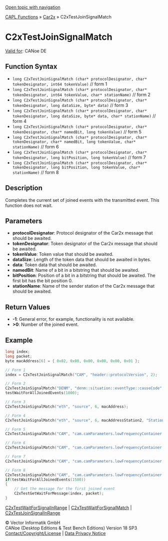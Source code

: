 [Open topic with navigation](../../../../../CANoeDEFamily.htm#Topics/CAPLFunctions/Car2x/Functions/CAPLfunctionC2xTestJoinSignalMatch.md)

[CAPL Functions](../../CAPLfunctions.md) » [Car2x](../CAPLfunctionsCar2xOverview.md) » C2xTestJoinSignalMatch

# C2xTestJoinSignalMatch

[Valid for](../../../Shared/FeatureAvailability.md): CANoe DE

## Function Syntax

- `long C2xTestJoinSignalMatch (char* protocolDesignator, char* tokenDesignator, int64 tokenValue)` // form 1
- `long C2xTestJoinSignalMatch (char* protocolDesignator, char* tokenDesignator, int64 tokenValue, char* stationName)` // form 2
- `long C2xTestJoinSignalMatch (char* protocolDesignator, char* tokenDesignator, long dataSize, byte* data)` // form 3
- `long C2xTestJoinSignalMatch (char* protocolDesignator, char* tokenDesignator, long dataSize, byte* data, char* stationName)` // form 4
- `long C2xTestJoinSignalMatch (char* protocolDesignator, char* tokenDesignator, char* namedBit, long tokenValue)` // form 5
- `long C2xTestJoinSignalMatch (char* protocolDesignator, char* tokenDesignator, char* namedBit, long tokenValue, char* stationName)` // form 6
- `long C2xTestJoinSignalMatch (char* protocolDesignator, char* tokenDesignator, long bitPosition, long tokenValue)` // form 7
- `long C2xTestJoinSignalMatch (char* protocolDesignator, char* tokenDesignator, long bitPosition, long tokenValue, char* stationName)` // form 8

## Description

Completes the current set of joined events with the transmitted event. This function does not wait.

## Parameters

- **protocolDesignator**: Protocol designator of the Car2x message that should be awaited.
- **tokenDesignator**: Token designator of the Car2x message that should be awaited.
- **tokenValue**: Token value that should be awaited.
- **dataSize**: Length of the token data that should be awaited in bytes.
- **data**: Token data that should be awaited.
- **namedBit**: Name of a bit in a bitstring that should be awaited.
- **bitPosition**: Position of a bit in a bitstring that should be awaited. The first bit has the bit position 0.
- **stationName**: Name of the sender station of the Car2x message that should be awaited.

## Return Values

- **-1**: General error, for example, functionality is not available.
- **>0**: Number of the joined event.

## Example

```c
long index;
long packet;
byte macAddress[6] = { 0x02, 0x00, 0x00, 0x00, 0x00, 0x01 };

// Form 1
index = C2xTestJoinSignalMatch("CAM", "header::protocolVersion", 2);

// Form 2
C2xTestJoinSignalMatch("DENM", "denm::situation::eventType::causeCode", 1, "Station1");
testWaitForAllJoinedEvents(1000);

// Form 3
C2xTestJoinSignalMatch("eth", "source", 6, macAddress);

// Form 4
C2xTestJoinSignalMatch("eth", "source", 6, macAddressStation2, "Station2");

// Form 5
C2xTestJoinSignalMatch("CAM", "cam.camParameters.lowFrequencyContainer.basicVehicleContainerLowFrequency.exteriorLights", "lowBeamHeadlightsOn", 1);

// Form 6
C2xTestJoinSignalMatch("CAM", "cam.camParameters.lowFrequencyContainer.basicVehicleContainerLowFrequency.exteriorLights", "lowBeamHeadlightsOn", 0, "Station2");

// Form 7
C2xTestJoinSignalMatch("CAM", "cam.camParameters.lowFrequencyContainer.basicVehicleContainerLowFrequency.exteriorLights", 7, 0);

// Form 8
C2xTestJoinSignalMatch("CAM", "cam.camParameters.lowFrequencyContainer.basicVehicleContainerLowFrequency.exteriorLights", 7, 0, "Station2");
if(testWaitForAllJoinedEvents(1500))
{
    // Get the message for the first joined event
    C2xTestGetWaitForMessage(index, packet);
}
```

[C2xTestWaitForSignalInRange](CAPLfunctionC2xTestWaitForSignalInRange.md) | [C2xTestWaitForSignalMatch](CAPLfunctionC2xTestWaitForSignalMatch.md) | [C2xTestJoinSignalInRange](CAPLfunctionC2xTestJoinSignalInRange.md)

© Vector Informatik GmbH  
CANoe (Desktop Editions & Test Bench Editions) Version 18 SP3  
[Contact/Copyright/License](../../../Shared/ContactCopyrightLicense.md) | [Data Privacy Notice](https://www.vector.com/int/en/company/get-info/privacy-policy/)